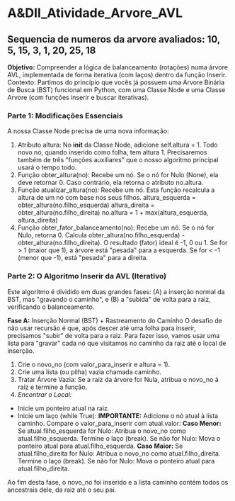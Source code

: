 # A&DII_Atividade_Arvore_AVL
## Sequencia de numeros da arvore avaliados: 10, 5, 15, 3, 1, 20, 25, 18

**Objetivo:** Compreender a lógica de balanceamento (rotações) numa árvore AVL, implementada de forma iterativa (com laços) dentro da função Inserir.
Contexto: Partimos do princípio que vocês já possuem uma Árvore Binária de Busca (BST) funcional em Python, com uma Classe Node e uma Classe Arvore (com funções inserir e buscar iterativas).
### **Parte 1:** Modificações Essenciais
A nossa Classe Node precisa de uma nova informação:
1. Atributo altura:
No __init__ da Classe Node, adicione self.altura = 1. Todo novo nó, quando inserido como folha, tem altura 1.
Precisaremos também de três "funções auxiliares" que o nosso algoritmo principal usará o tempo todo.
1. Função obter_altura(no):
Recebe um nó.
Se o nó for Nulo (None), ela deve retornar 0.
Caso contrário, ela retorna o atributo no.altura.
2. Função atualizar_altura(no):
Recebe um nó.
Esta função recalcula a altura de um nó com base nos seus filhos.
altura_esquerda = obter_altura(no.filho_esquerda)
altura_direita = obter_altura(no.filho_direita)
no.altura = 1 + max(altura_esquerda, altura_direita)
3. Função obter_fator_balanceamento(no):
Recebe um nó.
Se o nó for Nulo, retorna 0.
Calcula obter_altura(no.filho_esquerda) - obter_altura(no.filho_direita).
O resultado (fator) ideal é -1, 0 ou 1. Se for > 1 (maior que 1), a árvore está "pesada" para a esquerda. Se for < -1 (menor que -1), está "pesada" para a direita.

### **Parte 2:** O Algoritmo Inserir da AVL (Iterativo)
Este algoritmo é dividido em duas grandes fases: (A) a inserção normal da BST, mas "gravando o caminho", e (B) a "subida" de volta para a raiz, verificando o balanceamento.

**Fase A:** Inserção Normal (BST) + Rastreamento do Caminho
O desafio de não usar recursão é que, após descer até uma folha para inserir, precisamos "subir" de volta para a raiz. Para fazer isso, vamos usar uma lista para "gravar" cada nó que visitamos no caminho da raiz até o local de inserção.

1. Crie o novo_no (com valor_para_inserir e altura = 1).
2. Crie uma lista (ou pilha) vazia chamada caminho.
3. Tratar Árvore Vazia: Se a raiz da árvore for Nula, atribua o novo_no à raiz e termine a função.
4. *Encontrar o Local:*
  * Inicie um ponteiro atual na raiz.
  * Inicie um laço (while True):
      **IMPORTANTE:** Adicione o nó atual à lista caminho.
      Compare o valor_para_inserir com atual.valor:
      **Caso Menor:**
        Se atual.filho_esquerda for Nulo:
          Atribua o novo_no como atual.filho_esquerda.
          Termine o laço (break).
        Se não for Nulo:
          Mova o ponteiro atual para atual.filho_esquerda.
      **Caso Maior:** 
        Se atual.filho_direita for Nulo:
          Atribua o novo_no como atual.filho_direita.
          Termine o laço (break).
        Se não for Nulo:
          Mova o ponteiro atual para atual.filho_direita.

Ao fim desta fase, o novo_no foi inserido e a lista caminho contém todos os ancestrais dele, da raiz até o seu pai.
